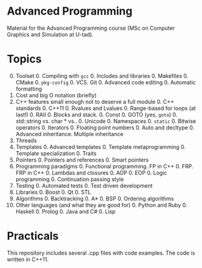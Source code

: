Advanced Programming
====================

Material for the Advanced Programming course (MSc on Computer Graphics and Simulation at U-tad). 

# Topics


0. Toolset
    0. Compiling with `gcc`
    0. Includes and libraries
    0. Makefiles
    0. CMake
    0. `pkg-config`
    0. VCS. Git
    0. Advanced code editing
    0. Automatic formatting
0. Cost and big O notation (briefly)
0. C++ features small enough not to deserve a full module
    0. C++ standards
    0. C++11
    0. Rvalues and Lvalues
    0. Range-based for loops (at last!)
    0. RAII
    0. Blocks and stack.
    0. Const
    0. GOTO (yes, `goto`)
    0. std::string vs. char * vs..
    0. Unicode
    0. Namespaces
    0. `static`
    0. Bitwise operators
    0. Iterators
    0. Floating point numbers
    0. Auto and decltype
    0. Advanced inheritance. Multiple inheritance
0. Threads
0. Templates
    0. Advanced templates
    0. Template metaprogramming
    0. Template specialization
    0. Traits
0. Pointers
    0. Pointers and references
    0. Smart pointers
0. Programming paradigms
    0. Functional programming. FP in C++
    0. FRP. FRP in C++
    0. Lambdas and closures
    0. AOP
    0. EOP
    0. Logic programming
    0. Continuation passing style
0. Testing
    0. Automated tests
    0. Test driven development
0. Libraries
    0. Boost
    0. Qt
    0. STL
0. Algorithms
    0. Backtracking
    0. A*
    0. BSP
    0. Ordering algorithms
0. Other languages (and what they are good for)
    0. Python and Ruby
    0. Haskell
    0. Prolog
    0. Java and C#
    0. Lisp


# Practicals

This repository includes several .cpp files with code examples. The code is written in C++11.
